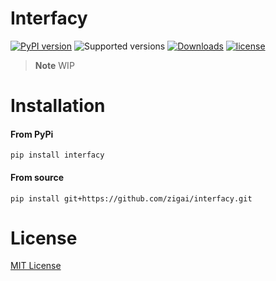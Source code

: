 # Interfacy
[![PyPI version](https://badge.fury.io/py/interfacy.svg)](https://badge.fury.io/py/interfacy)
![Supported versions](https://img.shields.io/badge/python-3.10+-blue.svg)
[![Downloads](https://static.pepy.tech/badge/interfacy)](https://pepy.tech/project/interfacy)
[![license](https://img.shields.io/github/license/zigai/interfacy.svg)](https://github.com/zigai/interfacy/blob/main/LICENSE)

> **Note**
> WIP

# Installation
#### From PyPi
```
pip install interfacy
```
#### From source
```
pip install git+https://github.com/zigai/interfacy.git
```
# License
[MIT License](https://github.com/zigai/interfacy/blob/master/LICENSE)
